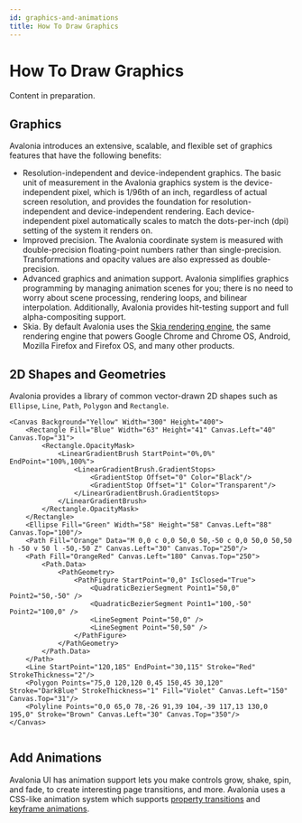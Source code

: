 ```yaml
---
id: graphics-and-animations
title: How To Draw Graphics
---
```



# How To Draw Graphics

Content in preparation.

## Graphics

Avalonia introduces an extensive, scalable, and flexible set of graphics features that have the following benefits:

* Resolution-independent and device-independent graphics. The basic unit of measurement in the Avalonia graphics system is the device-independent pixel, which is 1/96th of an inch, regardless of actual screen resolution, and provides the foundation for resolution-independent and device-independent rendering. Each device-independent pixel automatically scales to match the dots-per-inch (dpi) setting of the system it renders on.
* Improved precision. The Avalonia coordinate system is measured with double-precision floating-point numbers rather than single-precision. Transformations and opacity values are also expressed as double-precision.
* Advanced graphics and animation support. Avalonia simplifies graphics programming by managing animation scenes for you; there is no need to worry about scene processing, rendering loops, and bilinear interpolation. Additionally, Avalonia provides hit-testing support and full alpha-compositing support.
* Skia. By default Avalonia uses the [Skia rendering engine](https://skia.org/), the same rendering engine that powers Google Chrome and Chrome OS, Android, Mozilla Firefox and Firefox OS, and many other products.

## 2D Shapes and Geometries

Avalonia provides a library of common vector-drawn 2D shapes such as `Ellipse`, `Line`, `Path`, `Polygon` and `Rectangle`.

```markup
<Canvas Background="Yellow" Width="300" Height="400">
    <Rectangle Fill="Blue" Width="63" Height="41" Canvas.Left="40" Canvas.Top="31">
        <Rectangle.OpacityMask>
            <LinearGradientBrush StartPoint="0%,0%" EndPoint="100%,100%">
                <LinearGradientBrush.GradientStops>
                    <GradientStop Offset="0" Color="Black"/>
                    <GradientStop Offset="1" Color="Transparent"/>
                </LinearGradientBrush.GradientStops>
            </LinearGradientBrush>
        </Rectangle.OpacityMask>     
    </Rectangle>
    <Ellipse Fill="Green" Width="58" Height="58" Canvas.Left="88" Canvas.Top="100"/>
    <Path Fill="Orange" Data="M 0,0 c 0,0 50,0 50,-50 c 0,0 50,0 50,50 h -50 v 50 l -50,-50 Z" Canvas.Left="30" Canvas.Top="250"/>
    <Path Fill="OrangeRed" Canvas.Left="180" Canvas.Top="250">
        <Path.Data>
            <PathGeometry>
                <PathFigure StartPoint="0,0" IsClosed="True">
                    <QuadraticBezierSegment Point1="50,0" Point2="50,-50" />
                    <QuadraticBezierSegment Point1="100,-50" Point2="100,0" />
                    <LineSegment Point="50,0" />
                    <LineSegment Point="50,50" />
                </PathFigure>
            </PathGeometry>
        </Path.Data>
    </Path>
    <Line StartPoint="120,185" EndPoint="30,115" Stroke="Red" StrokeThickness="2"/>
    <Polygon Points="75,0 120,120 0,45 150,45 30,120" Stroke="DarkBlue" StrokeThickness="1" Fill="Violet" Canvas.Left="150" Canvas.Top="31"/>
    <Polyline Points="0,0 65,0 78,-26 91,39 104,-39 117,13 130,0 195,0" Stroke="Brown" Canvas.Left="30" Canvas.Top="350"/>
</Canvas>
```

<img src='/img/gitbook-import/assets/shapes.png' alt=''/>

## Add Animations

Avalonia UI has animation support lets you make controls grow, shake, spin, and fade, to create interesting page transitions, and more. Avalonia uses a CSS-like animation system which supports [property transitions](transitions.md) and [keyframe animations](keyframe-animations.md).
